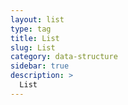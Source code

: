 ```yaml
---
layout: list
type: tag
title: List
slug: List
category: data-structure
sidebar: true
description: >
  List
---
```

